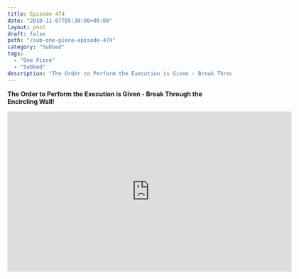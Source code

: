 ```yaml
---
title: Episode 474
date: "2010-11-07T05:30:00+00:00"
layout: post
draft: false
path: "/sub-one-piece-episode-474"
category: "Subbed"
tags:
  - "One Piece"
  - "Subbed"
description: "The Order to Perform the Execution is Given - Break Through the Encircling Wall!"
---
```


**The Order to Perform the Execution is Given - Break Through the Encircling Wall!**

<iframe width="640" height="360" src="https://www.rapidvideo.com/e/G6FRPEWQRO" frameborder="0" marginwidth=0 marginheight=0 scrolling=no allowfullscreen></iframe>

